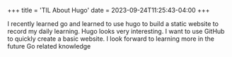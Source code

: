 +++
title = 'TIL About Hugo'
date = 2023-09-24T11:25:43-04:00
+++

I recently learned go and learned to use hugo to build a static website to record my daily learning. Hugo looks very interesting. I want to use GitHub to quickly create a basic website. I look forward to learning more in the future Go related knowledge
